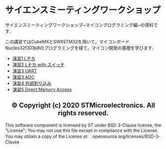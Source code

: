 # サイエンスミーティングワークショップ

サイエンスミーティングワークショップ~マイコンプログラミング編~の資料です．

この講習ではCubeMXとSW4STM32を用いて，マイコンボードNucleo32f303k8のプログラミングを経て，マイコン開発の基礎を学びます．

- [演習1 Lチカ](./lec01)
- [演習2 Lチカ with スイッチ](./lec02)
- [演習3 UART](./lec03)
- [演習3 ADC](./lec04)
- [演習4 外部割り込み](./lec05)
- [演習5 Direct Memory Access](./lec06)

<h2><center>&copy; Copyright (c) 2020 STMicroelectronics.
All rights reserved.</center></h2>

This software component is licensed by ST under BSD 3-Clause license,
the "License"; You may not use this file except in compliance with the
License. You may obtain a copy of the License at:　opensource.org/licenses/BSD-3-Clause